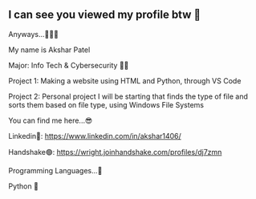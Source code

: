 ## I can see you viewed my profile btw 🥸
Anyways...🫡🫡🫡

My name is Akshar Patel

Major: Info Tech & Cybersecurity 👾👾

Project 1: Making a website using HTML and Python, through VS Code 

Project 2: Personal project I will be starting that finds the type of file and sorts them based on file type, using Windows File Systems 

You can find me here...😎

Linkedin🔵: https://www.linkedin.com/in/akshar1406/

Handshake🟢: https://wright.joinhandshake.com/profiles/dj7zmn

Programming Languages...💨

Python 💪
